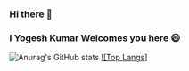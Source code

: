 ### Hi there 👋
### I Yogesh Kumar Welcomes you here 😄

![Anurag's GitHub stats](https://github-readme-stats.vercel.app/api?username=yogeshsingh2672000&show_icons=true&theme=radical)
[![Top Langs]](https://github-readme-stats.vercel.app/api/top-langs/?username=yogeshsingh2672000&layout=compact)

<!--
**yogeshsingh2672000/yogeshsingh2672000** is a ✨ _special_ ✨ repository because its `README.md` (this file) appears on your GitHub profile.

Here are some ideas to get you started:

- 🔭 I’m currently working on ...
- 🌱 I’m currently learning ...
- 👯 I’m looking to collaborate on ...
- 🤔 I’m looking for help with ...
- 💬 Ask me about ...
- 📫 How to reach me: ...
- 😄 Pronouns: ...
- ⚡ Fun fact: ...
-->
